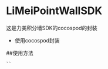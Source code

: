 LiMeiPointWallSDK
=================

这是力美积分墙SDK的cocospod的封装

+ 使用cocospod封装

##使用方法
```pod 'LimeiSDK', :git => 'https://github.com/carlosk/LiMeiPointWallSDK'
``
